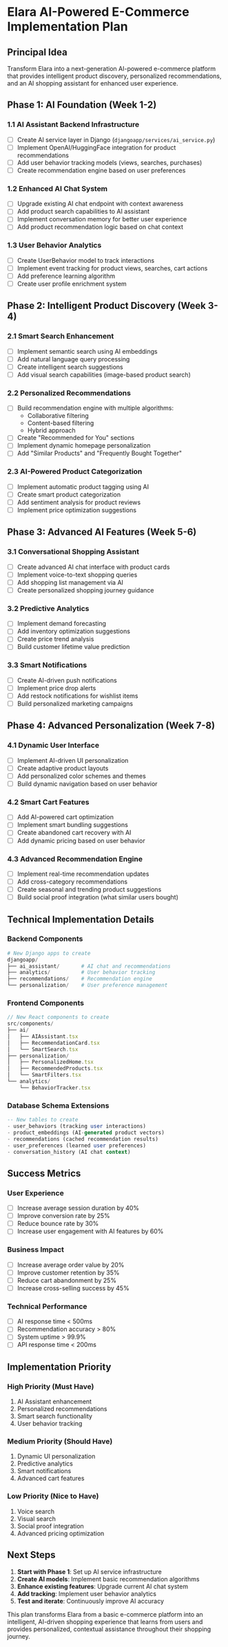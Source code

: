 # Elara AI-Powered E-Commerce Implementation Plan

## Principal Idea
Transform Elara into a next-generation AI-powered e-commerce platform that provides intelligent product discovery, personalized recommendations, and an AI shopping assistant for enhanced user experience.

## Phase 1: AI Foundation (Week 1-2)

### 1.1 AI Assistant Backend Infrastructure
- [ ] Create AI service layer in Django (`djangoapp/services/ai_service.py`)
- [ ] Implement OpenAI/HuggingFace integration for product recommendations
- [ ] Add user behavior tracking models (views, searches, purchases)
- [ ] Create recommendation engine based on user preferences

### 1.2 Enhanced AI Chat System
- [ ] Upgrade existing AI chat endpoint with context awareness
- [ ] Add product search capabilities to AI assistant
- [ ] Implement conversation memory for better user experience
- [ ] Add product recommendation logic based on chat context

### 1.3 User Behavior Analytics
- [ ] Create UserBehavior model to track interactions
- [ ] Implement event tracking for product views, searches, cart actions
- [ ] Add preference learning algorithm
- [ ] Create user profile enrichment system

## Phase 2: Intelligent Product Discovery (Week 3-4)

### 2.1 Smart Search Enhancement
- [ ] Implement semantic search using AI embeddings
- [ ] Add natural language query processing
- [ ] Create intelligent search suggestions
- [ ] Add visual search capabilities (image-based product search)

### 2.2 Personalized Recommendations
- [ ] Build recommendation engine with multiple algorithms:
  - Collaborative filtering
  - Content-based filtering
  - Hybrid approach
- [ ] Create "Recommended for You" sections
- [ ] Implement dynamic homepage personalization
- [ ] Add "Similar Products" and "Frequently Bought Together"

### 2.3 AI-Powered Product Categorization
- [ ] Implement automatic product tagging using AI
- [ ] Create smart product categorization
- [ ] Add sentiment analysis for product reviews
- [ ] Implement price optimization suggestions

## Phase 3: Advanced AI Features (Week 5-6)

### 3.1 Conversational Shopping Assistant
- [ ] Create advanced AI chat interface with product cards
- [ ] Implement voice-to-text shopping queries
- [ ] Add shopping list management via AI
- [ ] Create personalized shopping journey guidance

### 3.2 Predictive Analytics
- [ ] Implement demand forecasting
- [ ] Add inventory optimization suggestions
- [ ] Create price trend analysis
- [ ] Build customer lifetime value prediction

### 3.3 Smart Notifications
- [ ] Create AI-driven push notifications
- [ ] Implement price drop alerts
- [ ] Add restock notifications for wishlist items
- [ ] Build personalized marketing campaigns

## Phase 4: Advanced Personalization (Week 7-8)

### 4.1 Dynamic User Interface
- [ ] Implement AI-driven UI personalization
- [ ] Create adaptive product layouts
- [ ] Add personalized color schemes and themes
- [ ] Build dynamic navigation based on user behavior

### 4.2 Smart Cart Features
- [ ] Add AI-powered cart optimization
- [ ] Implement smart bundling suggestions
- [ ] Create abandoned cart recovery with AI
- [ ] Add dynamic pricing based on user behavior

### 4.3 Advanced Recommendation Engine
- [ ] Implement real-time recommendation updates
- [ ] Add cross-category recommendations
- [ ] Create seasonal and trending product suggestions
- [ ] Build social proof integration (what similar users bought)

## Technical Implementation Details

### Backend Components
```python
# New Django apps to create
djangoapp/
├── ai_assistant/       # AI chat and recommendations
├── analytics/          # User behavior tracking
├── recommendations/    # Recommendation engine
└── personalization/    # User preference management
```

### Frontend Components
```typescript
// New React components to create
src/components/
├── ai/
│   ├── AIAssistant.tsx
│   ├── RecommendationCard.tsx
│   └── SmartSearch.tsx
├── personalization/
│   ├── PersonalizedHome.tsx
│   ├── RecommendedProducts.tsx
│   └── SmartFilters.tsx
└── analytics/
    └── BehaviorTracker.tsx
```

### Database Schema Extensions
```sql
-- New tables to create
- user_behaviors (tracking user interactions)
- product_embeddings (AI-generated product vectors)
- recommendations (cached recommendation results)
- user_preferences (learned user preferences)
- conversation_history (AI chat context)
```

## Success Metrics

### User Experience
- [ ] Increase average session duration by 40%
- [ ] Improve conversion rate by 25%
- [ ] Reduce bounce rate by 30%
- [ ] Increase user engagement with AI features by 60%

### Business Impact
- [ ] Increase average order value by 20%
- [ ] Improve customer retention by 35%
- [ ] Reduce cart abandonment by 25%
- [ ] Increase cross-selling success by 45%

### Technical Performance
- [ ] AI response time < 500ms
- [ ] Recommendation accuracy > 80%
- [ ] System uptime > 99.9%
- [ ] API response time < 200ms

## Implementation Priority

### High Priority (Must Have)
1. AI Assistant enhancement
2. Personalized recommendations
3. Smart search functionality
4. User behavior tracking

### Medium Priority (Should Have)
1. Dynamic UI personalization
2. Predictive analytics
3. Smart notifications
4. Advanced cart features

### Low Priority (Nice to Have)
1. Voice search
2. Visual search
3. Social proof integration
4. Advanced pricing optimization

## Next Steps

1. **Start with Phase 1**: Set up AI service infrastructure
2. **Create AI models**: Implement basic recommendation algorithms
3. **Enhance existing features**: Upgrade current AI chat system
4. **Add tracking**: Implement user behavior analytics
5. **Test and iterate**: Continuously improve AI accuracy

This plan transforms Elara from a basic e-commerce platform into an intelligent, AI-driven shopping experience that learns from users and provides personalized, contextual assistance throughout their shopping journey.